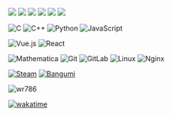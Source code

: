 [![](https://img.shields.io/badge/macOS-Big%20Sur-292e33?style=flat-square&logo=apple&logoColor=ffffff)](https://www.apple.com/macos/big-sur/)
[![](https://img.shields.io/badge/Windows-10-2376bc?style=flat-square&logo=windows&logoColor=ffffff)](https://www.microsoft.com/windows/get-windows-10)
[![](https://img.shields.io/badge/Windows-11-2376bc?style=flat-square&logo=windows&logoColor=ffffff)](https://www.microsoft.com/windows/get-windows-11)
[![](https://img.shields.io/badge/Ubuntu-20.04-e95420?style=flat-square&logo=ubuntu)](https://ubuntu.com/)
[![](https://img.shields.io/badge/iOS-15.1-999999?style=flat-square&logo=apple&logoColor=ffffff)](https://www.apple.com/)
[![](https://img.shields.io/badge/IDE-Visual%20Studio%20Code-blue?style=flat-square&logo=visual-studio-code&logoColor=ffffff)](https://code.visualstudio.com/)

![C](https://img.shields.io/badge/-C-A8B9CC?style=flat-square&logo=C&logoColor=fff) 
![C++](https://img.shields.io/badge/-C++-00599C?style=flat-square&logo=C%2B%2B&logoColor=fff) 
![Python](https://img.shields.io/badge/-Python-3776AB?style=flat-square&logo=Python&logoColor=fff)
![JavaScript](https://img.shields.io/badge/-JavaScript-F7DF1E?style=flat-square&logo=JavaScript&logoColor=fff)

![Vue.js](https://img.shields.io/badge/-Vue.js-4FC08D?style=flat-square&logo=Vue.js&logoColor=fff)
![React](https://img.shields.io/badge/-React-%23282C34?style=flat-square&logo=react)

![Mathematica](https://img.shields.io/badge/-Mathematica-DD1100?style=flat-square&logo=Wolfram-Mathematica&logoColor=fff)
![Git](https://img.shields.io/badge/-Git-f05032?style=flat-square&logo=git&logoColor=white)
![GitLab](https://img.shields.io/badge/-GitLab-FCA121?style=flat-square&logo=gitlab)
![Linux](https://img.shields.io/badge/-Linux-fcc624?style=flat-square&logo=linux&logoColor=white)
![Nginx](https://img.shields.io/badge/-Nginx-269539?style=flat-square&logo=nginx&logoColor=ffffff)

[![Steam](https://img.shields.io/badge/Steam-171a21?style=flat-square&logo=steam&logoColor=ffffff)](https://steamcommunity.com/id/wr786)
[![Bangumi](https://img.shields.io/badge/Bangumi-FF6384?style=flat-square&logo=bilibili&logoColor=ffffff)](https://bgm.tv/user/wr786)

<p align="left"> <img src="https://komarev.com/ghpvc/?username=wr786&color=blueviolet" alt="wr786"/> </p>

[![wakatime](https://wakatime.com/badge/user/52f9a7f7-b641-4b28-85a6-597e1a327b51.svg)](https://wakatime.com/@52f9a7f7-b641-4b28-85a6-597e1a327b51)
